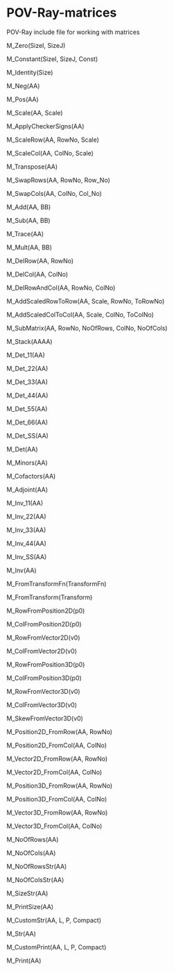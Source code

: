 # POV-Ray-matrices
POV-Ray include file for working with matrices

M_Zero(SizeI, SizeJ)

M_Constant(SizeI, SizeJ, Const)

M_Identity(Size)

M_Neg(AA)

M_Pos(AA)

M_Scale(AA, Scale)

M_ApplyCheckerSigns(AA)

M_ScaleRow(AA, RowNo, Scale)

M_ScaleCol(AA, ColNo, Scale)

M_Transpose(AA)

M_SwapRows(AA, RowNo, Row_No)

M_SwapCols(AA, ColNo, Col_No)

M_Add(AA, BB)

M_Sub(AA, BB)

M_Trace(AA)

M_Mult(AA, BB)

M_DelRow(AA, RowNo)

M_DelCol(AA, ColNo)

M_DelRowAndCol(AA, RowNo, ColNo)

M_AddScaledRowToRow(AA, Scale, RowNo, ToRowNo)

M_AddScaledColToCol(AA, Scale, ColNo, ToColNo)

M_SubMatrix(AA, RowNo, NoOfRows, ColNo, NoOfCols)

M_Stack(AAAA)

M_Det_11(AA)

M_Det_22(AA)

M_Det_33(AA)

M_Det_44(AA)

M_Det_55(AA)

M_Det_66(AA)

M_Det_SS(AA)

M_Det(AA)

M_Minors(AA)

M_Cofactors(AA)

M_Adjoint(AA)

M_Inv_11(AA)

M_Inv_22(AA)

M_Inv_33(AA)

M_Inv_44(AA)

M_Inv_SS(AA)

M_Inv(AA)

M_FromTransformFn(TransformFn)

M_FromTransform(Transform)

M_RowFromPosition2D(p0)

M_ColFromPosition2D(p0)

M_RowFromVector2D(v0)

M_ColFromVector2D(v0)

M_RowFromPosition3D(p0)

M_ColFromPosition3D(p0)

M_RowFromVector3D(v0)

M_ColFromVector3D(v0)

M_SkewFromVector3D(v0)

M_Position2D_FromRow(AA, RowNo)

M_Position2D_FromCol(AA, ColNo)

M_Vector2D_FromRow(AA, RowNo)

M_Vector2D_FromCol(AA, ColNo)

M_Position3D_FromRow(AA, RowNo)

M_Position3D_FromCol(AA, ColNo)

M_Vector3D_FromRow(AA, RowNo)

M_Vector3D_FromCol(AA, ColNo)

M_NoOfRows(AA)

M_NoOfCols(AA)

M_NoOfRowsStr(AA)

M_NoOfColsStr(AA)

M_SizeStr(AA)

M_PrintSize(AA)

M_CustomStr(AA, L, P, Compact)

M_Str(AA)

M_CustomPrint(AA, L, P, Compact)

M_Print(AA)
